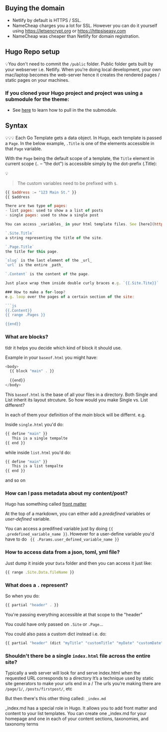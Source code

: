 ## Buying the domain
- Netlify by default is HTTPS / SSL. 
- NameCheap charges you a lot for SSL. However you can do it yourself using https://letsencrypt.org or https://httpsiseasy.com
- NameCheap was cheaper than Netlify for domain registration. 

## Hugo Repo setup
💡You don't need to commit the `/public` folder. Public folder gets built by your webserver i.e. Netlify. 
When you're doing local development, your own mac/laptop becomes the web-server hence it creates the rendered pages / static pages on your machines.



### If you cloned your Hugo project and project was using a submodule for the theme: 
- See [here](https://stackoverflow.com/questions/60269683/how-to-fix-the-error-found-no-layout-file-for-html-for-page-in-hugo-cms) to learn how to pull in the the submodule. 


## Syntax

💡💡💡 Each Go Template gets a data object. In Hugo, each template is passed a ‍`Page`. In the below example, `.Title` is one of the elements accessible in that `Page` variable.

With the `Page` being the default scope of a template, the `Title` element in current scope (`.` – “the dot") is accessible simply by the dot-prefix (.Title):

💡

> The custom variables need to be prefixed with `$`.

```js
{{ $address := "123 Main St." }}
{{ $address

There are two type of pages: 
- list pages: used to show a a list of posts
- single pages: used to show a single post

You can access _variables_ in your html template files. See [here](https://gohugo.io/variables/). Examples: 

`.Site.Title`
a string representing the title of the site.

`.Page.Title`
the title for this page.

`slug` is the last element of the _url_
`url` is the entire _path_

`.Content` is the content of the page. 

Just place wrap them inside double curly braces e.g. `{{.Site.Tite}}`

### How to make a for-loop?
e.g. loop over the pages of a certain section of the site: 

```js
{{.Content}} 
{{ range .Pages }}

{{end}}
```


### What are blocks?
tldr it helps you decide which kind of block it should use. 

Example in your `baseof.html` you might have: 

```js
<body> 
  {{ block "main" . }}
  
  {{end}}
</body>

```
This `baseof.html` is the base of all your files in a directory. Both Single and List inherit its layout strcuture. So how would you make Single vs. List different? 

In each of them your definition of the _main_ block will be differnt. e.g. 

Inside `single.html` you'd do: 

```js
{{ define "main" }} 
   This is a single tempalte
{{ end }}
```

while inside `list.html` you'd do: 

```js
{{ define "main" }} 
   This is a list tempalte
{{ end }}
```

and so on

### How can I pass metadata about my content/post? 
Hugo has something called [front matter](https://gohugo.io/content-management/front-matter/)

At the top of a markdown, you can either add a _predefined_ variables or _user-defined_ variable. 

You can access a predifned variable just by doing `{{ .predefined_variable_name }}`. 
However for a user-define variable you'd have to do ` {{ .Params.user_defined_variable_name }}`

### How to access data from a json, toml, yml file? 

Just dump it inside your `Data` folder and then you can access it just like: 

```js
{{ range .Site.Data.fileName }}
```

### What does a `.` represent? 

So when you do: 

```js
{{ partial "header" . }}
```
You're passing everything accessible at that scope to the "header"

You could have only passed on `.Site` or `.Page`...

You could also pass a custom dict instead i.e. do: 



```js
{{ partial "header" (dict "myTitle" "customTitle" "myDate" "customDate" }}
```

### Shouldn't there be a single `index.html` file across the entire site?

Typically a web server will look for and serve index.html when the requested URL corresponds to a directory
It’s a technique used by static site generators to make your urls end in a /
The urls you’re making there are `/page/1/`, `/posts/firstpost/`, etc

But then there's this other thing called: `_index.md` 

_index.md has a special role in Hugo. It allows you to add front matter and content to your list templates. 
You can create one _index.md for your homepage and one in each of your content sections, taxonomies, and taxonomy terms






